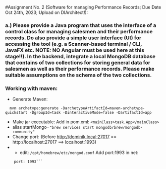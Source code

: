 

#Assignment No. 2 (Software for managing Performance Records; Due Date Oct 24th, 2023; Upload on DIArchitect!):


### a.) Please provide a Java program that uses the interface of a control class for managing salesmen and their performance records. Do also provide a simple user interface (UI) for accessing the tool (e.g. a Scanner-based terminal / CLI, JavaFX etc. NOTE: NO Angular must be used here at this stage!!). In the backend, integrate a local MongoDB database that contains of two collections for storing general data for salesmen as well as their performance records. Please make suitable assumptions on the schema of the two collections.



### Working with maven: 
- Generate Maven:
```
  mvn archetype:generate -DarchetypeArtifactId=maven-archetype-quickstart -DgroupId=task -DinteractiveMode=false -DartifactId=app
```
- Make jar executable:
  Add in pom.xml: ```<mainClass>task.App</mainClass>```
- alias startMongo=```"brew services start mongodb/brew/mongodb-community"```
- Change port: (Before http://dominik.local:27017 == http://localhost:27017 ==> localhost:1993)
- - edit: ```/opt/homebrew/etc/mongod.conf``` Add port:1993 in net:   
```net:
    port: 1993```

